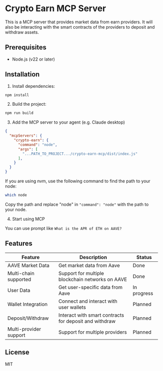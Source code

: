 # Crypto Earn MCP Server

This is a MCP server that provides market data from earn providers. It will also be interacting with the smart contracts of the providers to deposit and withdraw assets.

## Prerequisites

- Node.js (v22 or later)

## Installation

1. Install dependencies:
```bash
npm install
```

2. Build the project:
```bash
npm run build
```

3. Add the MCP server to your agent (e.g. Claude desktop)
```json
{
  "mcpServers": {
    "crypto-earn": {
      "command": "node",
      "args": [
        "...PATH_TO_PROJECT.../crypto-earn-mcp/dist/index.js"
      ],
    }
  }
}
```

If you are using nvm, use the following command to find the path to your node:
```bash
which node
```
Copy the path and replace "node" in `"command": "node"` with the path to your node.

4. Start using MCP

You can use prompt like `What is the APR of ETH on AAVE?`

## Features

| Feature | Description | Status |
|---------|-------------|--------|
| AAVE Market Data | Get market data from Aave | Done |
| Multi-chain supported | Support for multiple blockchain networks on AAVE | Done |
| User Data | Get user-specific data from Aave | In progress |
| Wallet Integration | Connect and interact with user wallets | Planned |
| Deposit/Withdraw | Interact with smart contracts for deposit and withdraw | Planned |
| Multi-provider support | Support for multiple providers | Planned |

## License

MIT
